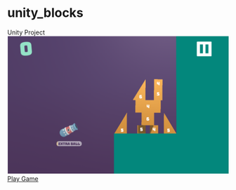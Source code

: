 # unity_blocks
Unity Project
![Screenshot](https://github.com/sercanevyapan/unity_blocks/blob/master/screenshot.png)
[Play Game](https://sercanevyapan.github.io/unity_blocks/)
